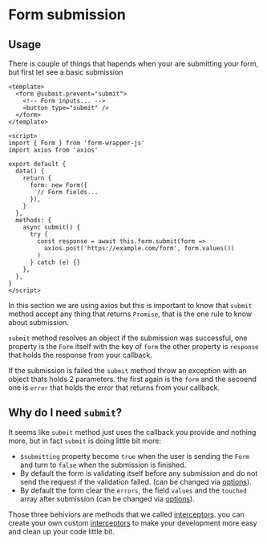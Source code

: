 # Form submission

## Usage

There is couple of things that hapends when your are submitting your form, but first let see a basic submission

```vue
<template>
  <form @submit.prevent="submit">
    <!-- Form inputs... -->
    <button type="submit" />
  </form>
</template>

<script>
import { Form } from 'form-wrapper-js'
import axios from 'axios'

export default {
  data() {
    return {
      form: new Form({
        // Form fields...
      }),
    }
  },
  methods: {
    async submit() {
      try {
        const response = await this.form.submit(form =>
          axios.post('https://example.com/form', form.values())
        )
      } catch (e) {}
    },
  },
}
</script>
```

In this section we are using axios but this is important to know that `submit` method accept any thing
that returns `Promise`, that is the one rule to know about submission.

`submit` method resolves an object if the submission was successful, one property is the `Form` itself with the key of `form`
the other property is `response` that holds the response from your callback.

If the submission is failed the `submit` method throw an exception with an object thats holds 2 parameters. the first again is the `form`
and the secoend one is `error` that holds the error that returns from your callback.

## Why do I need `submit`?

It seems like `submit` method just uses the callback you provide and nothing more, but in fact `submit` is doing little bit more:

- `$submitting` property become `true` when the user is sending the `Form` and turn to `false` when the submission is finished.
- By default the form is validating itself before any submission and do not send the request if the validation failed. (can be changed via [options](/guide/options)).
- By default the form clear the `errors`, the field `values` and the `touched` array after submission (can be changed via [options](/guide/options)).

Those three behiviors are methods that we called [interceptors](/guide/interceptors). you can create your own custom [interceptors](/guide/interceptors)
to make your development more easy and clean up your code little bit.
